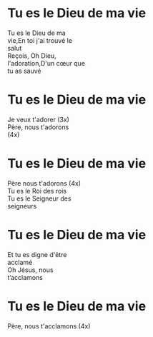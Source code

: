 # Tu es le Dieu de ma vie  

Tu es le Dieu de ma  
vie,En toi j'ai trouvé le  
salut  
Reçois, Oh Dieu,  
l'adoration,D'un cœur que  
tu as sauvé  

# Tu es le Dieu de ma vie  

Je veux t'adorer (3x)  
Père, nous t'adorons  
(4x)  

# Tu es le Dieu de ma vie  

Père nous t'adorons (4x)  
Tu es le Roi des rois  
Tu es le Seigneur des  
seigneurs  

# Tu es le Dieu de ma vie  

Et tu es digne d'être  
acclamé  
Oh Jésus, nous  
t’acclamons  

# Tu es le Dieu de ma vie  

Père, nous t'acclamons (4x)  

#   
